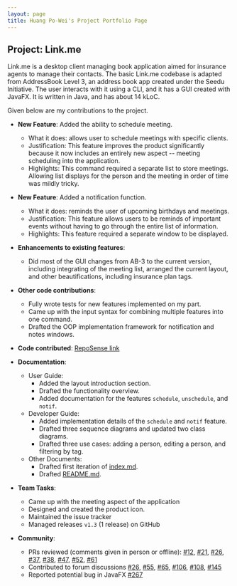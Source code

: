 ```yaml
---
layout: page
title: Huang Po-Wei's Project Portfolio Page
---
```


## Project: Link.me

Link.me is a desktop client managing book application aimed for insurance agents to manage their contacts. 
The basic Link.me codebase is adapted from AddressBook Level 3, an address book app created under the Seedu Initiative.
The user interacts with it using a CLI, and it has a GUI created with JavaFX. It is written in Java, and has about 14 kLoC.

Given below are my contributions to the project.

* **New Feature**: Added the ability to schedule meeting.
  * What it does: allows user to schedule meetings with specific clients.
  * Justification: This feature improves the product significantly because it now includes an entirely new aspect -- meeting scheduling into the application.
  * Highlights: This command required a separate list to store meetings. Allowing list displays for the person and the meeting in order of time was mildly tricky.

* **New Feature**: Added a notification function.
  * What it does: reminds the user of upcoming birthdays and meetings.
  * Justification: This feature allows users to be reminds of important events without having to go through the entire list of information.
  * Highlights: This feature required a separate window to be displayed. 

* **Enhancements to existing features**:
  * Did most of the GUI changes from AB-3 to the current version, including integrating of the meeting list, 
    arranged the current layout, and other beautifications, including insurance plan tags.
    
* **Other code contributions**:
  * Fully wrote tests for new features implemented on my part.
  * Came up with the input syntax for combining multiple features into one command.
  * Drafted the OOP implementation framework for notification and notes windows.

* **Code contributed**: 
  [RepoSense link](https://nus-cs2103-ay2021s2.github.io/tp-dashboard/?search=georgepwhuang&sort=groupTitle&sortWithin=title&timeframe=commit&mergegroup=&groupSelect=groupByRepos&breakdown=true&checkedFileTypes=docs~functional-code~test-code~other&since=2021-02-19&tabOpen=true&tabType=authorship&zFR=false&tabAuthor=georgepwhuang&tabRepo=AY2021S2-CS2103T-W12-3%2Ftp%5Bmaster%5D&authorshipIsMergeGroup=false&authorshipFileTypes=docs~functional-code~test-code&authorshipIsBinaryFileTypeChecked=false)
* **Documentation**:
  * User Guide:
    * Added the layout introduction section.
    * Drafted the functionality overview.
    * Added documentation for the features `schedule`, `unschedule`, and `notif`.
  * Developer Guide:
    * Added implementation details of the `schedule` and `notif` feature.
    * Drafted three sequence diagrams and updated two class diagrams.
    * Drafted three use cases: adding a person, editing a person, and filtering by tag.
  * Other Documents:
    * Drafted first iteration of [index.md](index.md).
    * Drafted [README.md](https://github.com/AY2021S2-CS2103T-W12-3/tp#readme).
  
* **Team Tasks**:
  * Came up with the meeting aspect of the application
  * Designed and created the product icon.
  * Maintained the issue tracker
  * Managed releases `v1.3` (1 release) on GitHub

* **Community**:
  * PRs reviewed (comments given in person or offline): 
    [\#12](https://github.com/AY2021S2-CS2103T-W12-3/tp/pull/12), 
    [\#21](https://github.com/AY2021S2-CS2103T-W12-3/tp/pull/21), 
    [\#26](https://github.com/AY2021S2-CS2103T-W12-3/tp/pull/26), 
    [\#37](https://github.com/AY2021S2-CS2103T-W12-3/tp/pull/37),
    [\#38](https://github.com/AY2021S2-CS2103T-W12-3/tp/pull/38),
    [\#47](https://github.com/AY2021S2-CS2103T-W12-3/tp/pull/47),
    [\#52](https://github.com/AY2021S2-CS2103T-W12-3/tp/pull/52),
    [\#61](https://github.com/AY2021S2-CS2103T-W12-3/tp/pull/61)
  * Contributed to forum discussions 
    [\#26](https://github.com/nus-cs2103-AY2021S2/forum/issues/26#issuecomment-764430687), 
    [\#55](https://github.com/nus-cs2103-AY2021S2/forum/issues/55#issuecomment-768124175), 
    [\#65](https://github.com/nus-cs2103-AY2021S2/forum/issues/65#issuecomment-769633356), 
    [\#106](https://github.com/nus-cs2103-AY2021S2/forum/issues/106#issuecomment-773179460),
    [\#108](https://github.com/nus-cs2103-AY2021S2/forum/issues/108#issuecomment-773184636),
    [\#145](https://github.com/nus-cs2103-AY2021S2/forum/issues/145#issuecomment-779881367)
  * Reported potential bug in JavaFX [\#267](https://github.com/nus-cs2103-AY2021S2/forum/issues/267)
